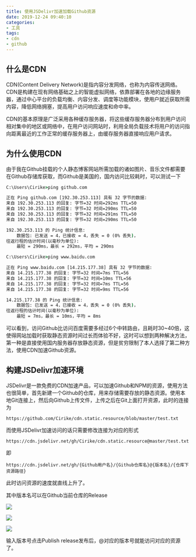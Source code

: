 ```yaml
---
title: 使用JSDelivr加速加载Github资源
date: 2019-12-24 09:40:10
categories:
- 工具
tags:
- cdn
- github
---
```


## 什么是CDN

CDN(Content Delivery Network)是指内容分发网络，也称为内容传送网络。CDN是构建在现有网络基础之上的智能虚拟网络，依靠部署在各地的边缘服务器，通过中心平台的负载均衡、内容分发、调度等功能模块，使用户就近获取所需内容，降低网络拥塞，提高用户访问响应速度和命中率。

CDN的基本原理是广泛采用各种缓存服务器，将这些缓存服务器分布到用户访问相对集中的地区或网络中，在用户访问网站时，利用全局负载技术将用户的访问指向距离最近的工作正常的缓存服务器上，由缓存服务器直接响应用户请求。

## 为什么使用CDN

由于我在Github挂载的个人静态博客网站所需加载的诸如图片、音乐文件都需要在Github存储库获取，而Github是美国的，国内访问比较耗时，可以测试一下

```cmd
C:\Users\Cirike>ping github.com

正在 Ping github.com [192.30.253.113] 具有 32 字节的数据:
来自 192.30.253.113 的回复: 字节=32 时间=292ms TTL=50
来自 192.30.253.113 的回复: 字节=32 时间=290ms TTL=50
来自 192.30.253.113 的回复: 字节=32 时间=291ms TTL=50
来自 192.30.253.113 的回复: 字节=32 时间=290ms TTL=50

192.30.253.113 的 Ping 统计信息:
    数据包: 已发送 = 4，已接收 = 4，丢失 = 0 (0% 丢失)，
往返行程的估计时间(以毫秒为单位):
    最短 = 290ms，最长 = 292ms，平均 = 290ms

C:\Users\Cirike>ping www.baidu.com

正在 Ping www.baidu.com [14.215.177.38] 具有 32 字节的数据:
来自 14.215.177.38 的回复: 字节=32 时间=7ms TTL=56
来自 14.215.177.38 的回复: 字节=32 时间=10ms TTL=56
来自 14.215.177.38 的回复: 字节=32 时间=7ms TTL=56
来自 14.215.177.38 的回复: 字节=32 时间=9ms TTL=56

14.215.177.38 的 Ping 统计信息:
    数据包: 已发送 = 4，已接收 = 4，丢失 = 0 (0% 丢失)，
往返行程的估计时间(以毫秒为单位):
    最短 = 7ms，最长 = 10ms，平均 = 8ms
```

可以看到，访问Github比访问百度需要多经过6个中转路由，且耗时30~40倍，这使得网站加载时获取静态资源时间过长而体验不好，这时可以想到两种解决方法，第一种是直接使用国内服务器存放静态资源，但是贫穷限制了本人选择了第二种方法，使用CDN加速Github资源。

## 构建JSDelivr加速环境

JSDelivr是一款免费的CDN加速产品，可以加速Github和NPM的资源，使用方法也很简单，首先新建一个Github的仓库，用来存储需要存放的静态资源。使用本地Git连接上，然后向Github上传文件，上传之后在Git上面打开资源，此时的连接为

```text
https://github.com/Cirike/cdn.static.resource/blob/master/test.txt
```

而使用JSDelivr加速访问的话只需要修改连接为对应的形式

```text
https://cdn.jsdelivr.net/gh/Cirike/cdn.static.resource@master/test.txt
```

即

```text
https://cdn.jsdelivr.net/gh/{Github用户名}/{Github仓库名}@{版本名}/{仓库下资源路径}
```

此时访问资源的速度就直线上升了。

其中版本名可以在Github当前仓库的Release

![](https://cdn.jsdelivr.net/gh/Cirike/cdn.static.resource@master/blog_img/1577154346.jpg)



![](https://cdn.jsdelivr.net/gh/Cirike/cdn.static.resource@master/blog_img/1577154432.jpg)



![](https://cdn.jsdelivr.net/gh/Cirike/cdn.static.resource@master/blog_img/1577154462.jpg)

输入版本号点击Publish release发布后，@对应的版本号就能访问对应的资源了。